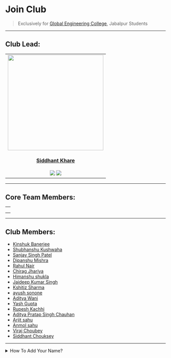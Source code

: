 # Join Club

> Exclusively for [Global Engineering College](https://www.globalengineeringcollege.com/), Jabalpur Students

----

## Club Lead:

   
<table>
<tr>
<td align="center"><a href="https://github.com/Siddhant-K-code"><img src="https://github.com/Siddhant-K-code.png" width=300px height=300px /></a></br> <h4 style="color:red;"><a href="https://github.com/Siddhant-K-code">Siddhant Khare</a></h4>
<a href="https://www.linkedin.com/in/siddhantkhare24//"><img src="https://img.shields.io/badge/linkedin-%230077B5.svg?style=for-the-badge&logo=linkedin&logoColor=white" ></a>
 <a href="https://twitter.com/Siddhant_K_code"><img src="https://img.shields.io/badge/Siddhant_K_code-%231DA1F2.svg?style=for-the-badge&logo=Twitter&logoColor=white" ></a>
</td>
</tr>
</table>
   
   
----

## Core Team Members:
   
<table>
<tr>
<td align="center">
</td>

<tr>
<td align="center">
</td>
 
 <tr>
<td align="center">
</td>

</tr>
</table>   
   
   
----
   
## Club Members:

 - [Kinshuk Banerjee](https://github.com/kinshukbanerjee899)
 - [Shubhanshu Kushwaha](https://github.com/Shubhanshu-1507)
 - [Sanjay Singh Patel](https://github.com/sanjay-singh-patel)
 - [Dipanshu Mishra](https://github.com/dipanshumishra)
 - [Rahul Nair](https://github.com/HatGuy68)
 - [Chirag Jhariya](https://github.com/Cheeku363)
 - [Himanshu shukla](https://github.com/himanshushukla2604)  
 - [Jaideep Kumar Singh](https://github.com/jstar2708)
 - [Kshitiz Sharma](https://github.com/clunkiersalt817)
 - [ayush sonone](https://github.com/ayushsonone07)
 - [Aditya Wani](https://github.com/Aditya-0215)
 - [Yash Gupta](https://github.com/Yash-Gupta1209)
 - [Rupesh Kachhi](https://github.com/rupesh-kachhi)
 - [Aditya Pratap Singh Chauhan](https://github.com/Aditya2086)
 - [Arjit sahu](https://github.com/01arjitsahu)
 - [Anmol sahu](https://github.com/anmolsahu901)
 - [Viraj Choubey](https://github.com/virajchoubey)
 - [Siddhant Chouksey](https://github.com/HeySiddhant)
  
  
  

  
  
  
  
  
  
  
  
  
  
  
  
  
  
  
  
  
  
  
  
  
  
----
  
<details>
<summary>How To Add Your Name?</summary>

  #### Click On Edit Button:
  
   ![image](https://user-images.githubusercontent.com/55068936/132330078-26192feb-ae82-40b0-a454-5b7dd52e4df6.png)
  
  ----
  
  #### Add Your Name:
  
   ![image](https://user-images.githubusercontent.com/55068936/132330530-f275a6d2-2bec-4110-a55e-8e6adce3fac6.png)

    
  ----
  
   #### Commit Your Changes:
  
   ![image](https://user-images.githubusercontent.com/55068936/132330660-b511610e-fec6-469b-97d0-746a275d6af3.png)

 ----
  #### Create Pull Request
     click on `Contribute`
 
 ![image](https://user-images.githubusercontent.com/55068936/132480137-e8d9fdf9-aa69-499d-acc2-1fac3e9f18e0.png)

  ----
 
 Add Title And Description & `Create Pull Request`

</details>
